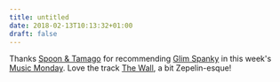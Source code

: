 ```yaml
---
title: untitled
date: 2018-02-13T10:13:32+01:00
draft: false
---
```


Thanks [Spoon & Tamago](http://www.spoon-tamago.com) for recommending [Glim Spanky](https://open.spotify.com/artist/4sWyw0OrBKwmiaPOAuTuig?si=FO5ZcFfjS4i88rfs-1Cy2A) in this week's [Music Monday](http://www.spoon-tamago.com/2018/02/12/music-monday-glim-spanky/). Love the track [The Wall](https://open.spotify.com/track/0e5em0E9vFTG8abaxKY3nv?si=MVxu5-mRTmqGCjZb7BMkoQ), a bit Zepelin-esque!

